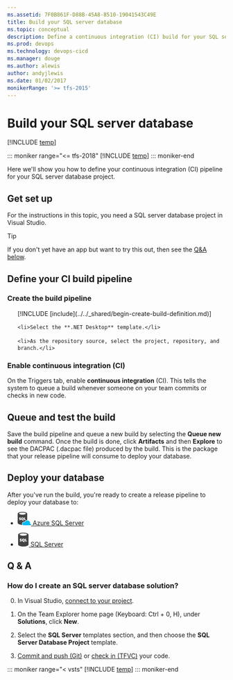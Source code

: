 ```yaml
---
ms.assetid: 7F0B861F-D88B-45A8-8510-19041543C49E
title: Build your SQL server database
ms.topic: conceptual
description: Define a continuous integration (CI) build for your SQL server database in Azure Pipelines or Team Foundation Server (TFS)
ms.prod: devops
ms.technology: devops-cicd
ms.manager: douge
ms.author: alewis
author: andyjlewis
ms.date: 01/02/2017
monikerRange: '>= tfs-2015'
---
```


# Build your SQL server database

[!INCLUDE [temp](../../_shared/version.md)]

::: moniker range="<= tfs-2018"
[!INCLUDE [temp](../../_shared/concept-rename-note.md)]
::: moniker-end

Here we'll show you how to define your continuous integration (CI) pipeline for your SQL server database project.

## Get set up

For the instructions in this topic, you need a SQL server database project in Visual Studio.

> [!TIP]
> If you don't yet have an app but want to try this out, then see the [Q&A below](#new_solution).

## Define your CI build pipeline

### Create the build pipeline

<ol>
    [!INCLUDE [include](../../_shared/begin-create-build-definition.md)]

    <li>Select the **.NET Desktop** template.</li>

    <li>As the repository source, select the project, repository, and branch.</li>
</ol>

### Enable continuous integration (CI)

On the Triggers tab, enable **continuous integration** (CI). This tells the system to queue a build whenever someone on your team commits or checks in new code.

## Queue and test the build

Save the build pipeline and queue a new build by selecting the **Queue new build** command. Once the build is done, click **Artifacts** and then **Explore** to see the DACPAC (.dacpac file) produced by the build. This is the package that your release pipeline will consume to deploy your database.

## Deploy your database

After you've run the build, you're ready to create a release pipeline to deploy your database to:

* <a href="../../targets/azure-sqldb.md"><img src="../../tasks/deploy/_img/azure-sql-database-deployment-icon.png"/> Azure SQL Server</a>

* <a href="../cd/howto-webdeploy-iis-deploygroups.md#database"><img src="../../tasks/deploy/_img/sql-server-database-deployment-icon.png"/> SQL Server</a>

## Q & A

<!-- BEGINSECTION class="md-qanda" -->

<h3 id="new_solution">How do I create an SQL server database solution?</h3>

0. In Visual Studio, [connect to your project](../../../organizations/projects/connect-to-projects.md#visual-studio).

0. On the Team Explorer home page (Keyboard: Ctrl + 0, H), under **Solutions**, click **New**.

0. Select the **SQL Server** templates section, and then choose the **SQL Server Database Project** template.

0. [Commit and push (Git)](../../../repos/git/share-your-code-in-git-vs.md) or [check in (TFVC)](../../../repos/tfvc/share-your-code-in-tfvc-vs.md) your code.

::: moniker range="< vsts"
[!INCLUDE [temp](../../_shared/qa-versions.md)]
::: moniker-end

<!-- ENDSECTION -->
